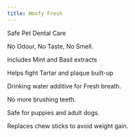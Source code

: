 ```yaml
---
title: Woofy Fresh
---
```

Safe Pet Dental Care

No Odour, No Taste, No Smell.

Includes Mint and Basil extracts

Helps fight Tartar and plaque built-up

Drinking water additive for Fresh breath.

No more brushing teeth.

Safe for puppies and adult dogs.

Replaces chew sticks to avoid weight gain.
